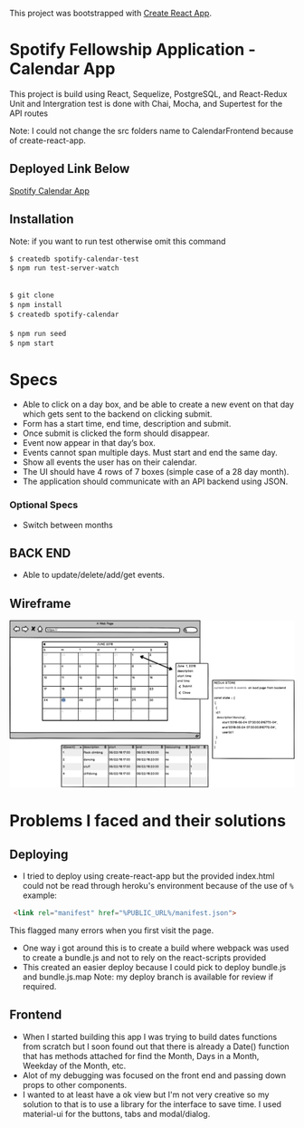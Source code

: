 This project was bootstrapped with [Create React App](https://github.com/facebookincubator/create-react-app).

# Spotify Fellowship Application - Calendar App
This project is build using React, Sequelize, PostgreSQL, and React-Redux
Unit and Intergration test is done with Chai, Mocha, and Supertest for the API routes

Note: I could not change the src folders name to CalendarFrontend because of create-react-app.

## Deployed Link Below
[Spotify Calendar App](https://spotify-calendar-app.herokuapp.com/)

## Installation
Note: if you want to run test otherwise omit this command
```bash 
$ createdb spotify-calendar-test 
$ npm run test-server-watch
```

```bash

$ git clone
$ npm install 
$ createdb spotify-calendar

$ npm run seed
$ npm start

```

# Specs

- Able to click on a day box, and be able to create a new event on that day which gets sent to the  backend on clicking submit.
- Form has a start time, end time, description and submit. 
- Once submit is clicked the form should disappear.
- Event now appear in that day’s box.
- Events cannot span multiple days. Must start and end the same day.
- Show all events the user has on their calendar.
- The UI should have 4 rows of 7 boxes (simple case of a 28 day month).
- The application should communicate with an API backend using JSON.
### Optional Specs 
- Switch between months

## BACK END
- Able to update/delete/add/get events.

## Wireframe 


![picture](calendar-wireframe.png)


# Problems I faced and their solutions

## Deploying
- I tried to deploy using create-react-app but the provided index.html could not be read through heroku's environment because of the use of `%` example:
```html
 <link rel="manifest" href="%PUBLIC_URL%/manifest.json">
```
This flagged many errors when you first visit the page.

- One way i got around this is to create a build where webpack was used to create a bundle.js and not to rely on the react-scripts provided
- This created an easier deploy because I could pick to deploy bundle.js and bundle.js.map
Note: my deploy branch is available for review if required.

## Frontend

- When I started building this app I was trying to build dates functions from scratch but I soon found out that there is already a Date() function that has methods attached for find the Month, Days in a Month, Weekday of the Month, etc.
- Alot of my debugging was focused on the front end and passing down props to other components. 
- I wanted to at least have a ok view but I'm not very creative so my solution to that is to use a library for the interface to save time. I used material-ui for the buttons, tabs and modal/dialog.   


